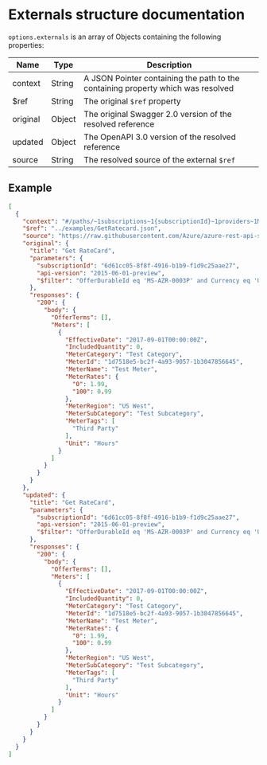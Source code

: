 # Externals structure documentation

`options.externals` is an array of Objects containing the following properties:

Name|Type|Description
|---|---|---|
context|String|A JSON Pointer containing the path to the containing property which was resolved
$ref|String|The original `$ref` property
original|Object|The original Swagger 2.0 version of the resolved reference
updated|Object|The OpenAPI 3.0 version of the resolved reference
source|String|The resolved source of the external `$ref`

## Example

````json
[
  {
    "context": "#/paths/~1subscriptions~1{subscriptionId}~1providers~1Microsoft.Commerce~1RateCard/get/x-ms-examples/GetRateCard",
    "$ref": "../examples/GetRatecard.json",
    "source": "https://raw.githubusercontent.com/Azure/azure-rest-api-specs/2fb9a0b3b902335ff0b0033711c234431931ec9d/specification/commerce/resource-manager/Microsoft.Commerce/2015-06-01-preview/examples/GetRatecard.json",
    "original": {
      "title": "Get RateCard",
      "parameters": {
        "subscriptionId": "6d61cc05-8f8f-4916-b1b9-f1d9c25aae27",
        "api-version": "2015-06-01-preview",
        "$filter": "OfferDurableId eq 'MS-AZR-0003P' and Currency eq 'USD' and Locale eq 'en-US' and RegionInfo eq 'US'"
      },
      "responses": {
        "200": {
          "body": {
            "OfferTerms": [],
            "Meters": [
              {
                "EffectiveDate": "2017-09-01T00:00:00Z",
                "IncludedQuantity": 0,
                "MeterCategory": "Test Category",
                "MeterId": "1d7518e5-bc2f-4a93-9057-1b3047856645",
                "MeterName": "Test Meter",
                "MeterRates": {
                  "0": 1.99,
                  "100": 0.99
                },
                "MeterRegion": "US West",
                "MeterSubCategory": "Test Subcategory",
                "MeterTags": [
                  "Third Party"
                ],
                "Unit": "Hours"
              }
            ]
          }
        }
      }
    },
    "updated": {
      "title": "Get RateCard",
      "parameters": {
        "subscriptionId": "6d61cc05-8f8f-4916-b1b9-f1d9c25aae27",
        "api-version": "2015-06-01-preview",
        "$filter": "OfferDurableId eq 'MS-AZR-0003P' and Currency eq 'USD' and Locale eq 'en-US' and RegionInfo eq 'US'"
      },
      "responses": {
        "200": {
          "body": {
            "OfferTerms": [],
            "Meters": [
              {
                "EffectiveDate": "2017-09-01T00:00:00Z",
                "IncludedQuantity": 0,
                "MeterCategory": "Test Category",
                "MeterId": "1d7518e5-bc2f-4a93-9057-1b3047856645",
                "MeterName": "Test Meter",
                "MeterRates": {
                  "0": 1.99,
                  "100": 0.99
                },
                "MeterRegion": "US West",
                "MeterSubCategory": "Test Subcategory",
                "MeterTags": [
                  "Third Party"
                ],
                "Unit": "Hours"
              }
            ]
          }
        }
      }
    }
  }
]
````
